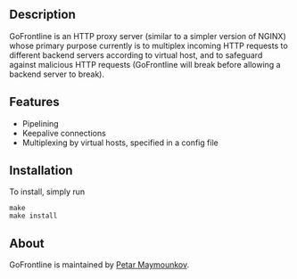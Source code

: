 ## Description

GoFrontline is an HTTP proxy server (similar to a simpler version of NGINX)
whose primary purpose currently is to multiplex incoming HTTP requests to 
different backend servers according to virtual host, and to safeguard
against malicious HTTP requests (GoFrontline will break before allowing
a backend server to break).

## Features

* Pipelining 
* Keepalive connections
* Multiplexing by virtual hosts, specified in a config file

## Installation

To install, simply run

	make
	make install

## About

GoFrontline is maintained by [Petar Maymounkov](http://pdos.csail.mit.edu/~petar/). 

